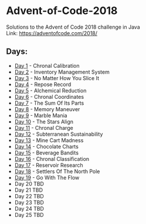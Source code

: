 # Advent-of-Code-2018
Solutions to the Advent of Code 2018 challenge in Java    
Link: https://adventofcode.com/2018/  
## Days:  
* [Day 1](https://github.com/tmrd993/Advent-of-Code-2018/blob/master/src/aoc18/Day1.java) - Chronal Calibration
* [Day 2](https://github.com/tmrd993/Advent-of-Code-2018/blob/master/src/aoc18/Day2.java) - Inventory Management System
* [Day 3](https://github.com/tmrd993/Advent-of-Code-2018/blob/master/src/aoc18/Day3.java) - No Matter How You Slice It
* [Day 4](https://github.com/tmrd993/Advent-of-Code-2018/blob/master/src/aoc18/Day4.java) - Repose Record
* [Day 5](https://github.com/tmrd993/Advent-of-Code-2018/blob/master/src/aoc18/Day5.java) - Alchemical Reduction
* [Day 6](https://github.com/tmrd993/Advent-of-Code-2018/blob/master/src/aoc18/Day6.java) - Chronal Coordinates
* [Day 7](https://github.com/tmrd993/Advent-of-Code-2018/blob/master/src/aoc18/Day7.java) - The Sum Of Its Parts
* [Day 8](https://github.com/tmrd993/Advent-of-Code-2018/blob/master/src/aoc18/Day8.java) - Memory Maneuver
* [Day 9](https://github.com/tmrd993/Advent-of-Code-2018/blob/master/src/aoc18/Day9.java) - Marble Mania
* [Day 10](https://github.com/tmrd993/Advent-of-Code-2018/blob/master/src/aoc18/Day10.java) - The Stars Align
* [Day 11](https://github.com/tmrd993/Advent-of-Code-2018/blob/master/src/aoc18/Day11.java) - Chronal Charge
* [Day 12](https://github.com/tmrd993/Advent-of-Code-2018/blob/master/src/aoc18/Day12.java) - Subterranean Sustainability
* [Day 13](https://github.com/tmrd993/Advent-of-Code-2018/blob/master/src/aoc18/Day13.java) - Mine Cart Madness
* [Day 14](https://github.com/tmrd993/Advent-of-Code-2018/blob/master/src/aoc18/Day14.java) - Chocolate Charts
* [Day 15](https://github.com/tmrd993/Advent-of-Code-2018/blob/master/src/aoc18/Day15.java) - Beverage Bandits
* [Day 16](https://github.com/tmrd993/Advent-of-Code-2018/blob/master/src/aoc18/Day16.java) - Chronal Classification
* [Day 17](https://github.com/tmrd993/Advent-of-Code-2018/blob/master/src/aoc18/Day17.java) - Reservoir Research
* [Day 18](https://github.com/tmrd993/Advent-of-Code-2018/blob/master/src/aoc18/Day18.java) - Settlers Of The North Pole
* [Day 19](https://github.com/tmrd993/Advent-of-Code-2018/blob/master/src/aoc18/Day19.java) - Go With The Flow
* Day 20 TBD
* Day 21 TBD
* Day 22 TBD
* Day 23 TBD
* Day 24 TBD
* Day 25 TBD
